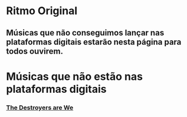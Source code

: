 # Ritmo Original
## Músicas que não conseguimos lançar nas plataformas digitais estarão nesta página para todos ouvirem.
# Músicas que não estão nas plataformas digitais
### [The Destroyers are We](https://ritmo-original.github.io/The_Destroyers_are_We/)
